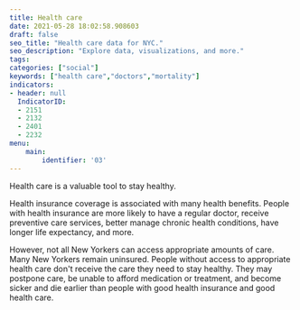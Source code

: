 ```yaml
---
title: Health care
date: 2021-05-28 18:02:58.908603
draft: false
seo_title: "Health care data for NYC."
seo_description: "Explore data, visualizations, and more."
tags: 
categories: ["social"]
keywords: ["health care","doctors","mortality"]
indicators:
- header: null
  IndicatorID:
  - 2151
  - 2132
  - 2401
  - 2232
menu:
    main:
        identifier: '03'
---
```


Health care is a valuable tool to stay healthy. 

Health insurance coverage is associated with many health benefits. People with health insurance are more likely to have a regular doctor, receive preventive care services, better manage chronic health conditions, have longer life expectancy, and more.

However, not all New Yorkers can access appropriate amounts of care. Many New Yorkers remain uninsured. People without access to appropriate health care don't receive the care they need to stay healthy. They may postpone care, be unable to afford medication or treatment, and become sicker and die earlier than people with good health insurance and good health care.
